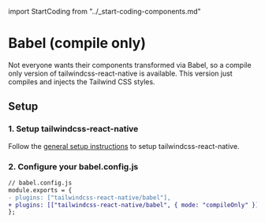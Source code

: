 import StartCoding from "../\_start-coding-components.md"

# Babel (compile only)

Not everyone wants their components transformed via Babel, so a compile only version of tailwindcss-react-native is available. This version just compiles and injects the Tailwind CSS styles.

## Setup

### 1. Setup tailwindcss-react-native

Follow the [general setup instructions](../installation.md) to setup tailwindcss-react-native.

### 2. Configure your babel.config.js

```diff
// babel.config.js
module.exports = {
- plugins: ["tailwindcss-react-native/babel"],
+ plugins: [["tailwindcss-react-native/babel", { mode: "compileOnly" }],
};
```

<StartCoding />
